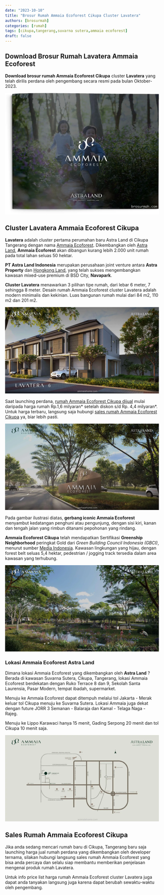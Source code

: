 ```yaml
---
date: "2023-10-10"
title: "Brosur Rumah Ammaia Ecoforest Cikupa Cluster Lavatera"
authors: [brosurmah]
categories: [rumah]
tags: [cikupa,tangerang,suvarna sutera,ammaia ecoforest]
draft: false
---
```


## Download Brosur Rumah Lavatera Ammaia Ecoforest
**Download brosur rumah Ammaia Ecoforest Cikupa** cluster **Lavatera** yang telah dirilis perdana oleh pengembang secara resmi pada bulan Oktober-2023.

[![brosur rumah ammaia ecoforest cikupa](brosur-rumah-ammaia-ecoforest-cikupa.webp)](https://drive.google.com/drive/folders/1_x8C8ZmNwyvVmpiWUFZ-b-StBVePyBxP?usp=share_link#?)

## Cluster Lavatera Ammaia Ecoforest Cikupa
**Lavatera** adalah cluster pertama perumahan baru Astra Land di Cikupa Tangerang dengan nama [Ammaia Ecoforest](https://ammaiahome.com/). Dikembangkan oleh [Astra Land](https://www.astra.co.id/Business/Property/Property/PT-Astra-Land-Indonesia#?), **Ammaia Ecoforest** akan dibangun kurang lebih 2.000 unit rumah pada total lahan seluas 50 hektar. 

**PT Astra Land Indonesia** merupakan perusahaan joint venture antara **Astra Property** dan [Hongkong Land](https://www.hkland.com/en#?), yang telah sukses mengembangkan kawasan mixed-use premium di BSD City, **Navapark**.

**Cluster Lavatera** menawarkan 3 pilihan tipe rumah, dari lebar 6 meter, 7 sehingga 8 meter. Desain rumah Ammaia Ecoforest cluster Lavatera adalah modern minimalis dan kekinian. Luas bangunan rumah mulai dari 84 m2, 110 m2 dan 201 m2.

![rumah lavatera ammaia ecoforest cikupa](rumah-ammaia-ecoforest-cluster-lavatera-6.webp)

Saat launching perdana, [rumah Ammaia Ecoforest Cikupa dijual](https://investproperti.com/ammaia-ecoforest-perumahan-baru-astraland-di-cikupa-tangerang/) mulai daripada harga rumah Rp.1,6 milyaran* setelah diskon s/d Rp. 4,4 milyaran*. Untuk harga terbaru, langsung saja hubungi [sales rumah Ammaia Ecoforest Cikupa](https://ammaiahome.com/sales-rumah-ammaia-ecoforest/) ya, biar lebih pasti.

![gate ammaia ecoforest cikupa](ammaia-ecoforest-cikupa-gate.webp)

Pada gambar ilustrasi diatas, **gerbang iconic Ammaia Ecoforest** menyambut kedatangan penghuni atau pengunjung, dengan sisi kiri, kanan dan tengah jalan yang rimbun ditanami pepohonan yang rindang. 

**Ammaia Ecoforest Cikupa** telah mendapatkan Sertifikasi **Greenship Neighborhood** peringkat Gold dari *Green Building Council Indonesia (GBCI)*, menurut sumber [Media Indonesia](https://mediaindonesia.com/ekonomi/620384/ammaia-ecoforest-besutan-astra-land-luncurkan-cluster-lavatera#?). Kawasan lingkungan yang hijau, dengan forest belt seluas 5,4 hektar, pedestrian / jogging track tersedia dalam area kawasan yang terhubung.

![lake park ammaia ecoforest cikupa](ammaia-ecoforest-cikupa-lake-park.webp)


### Lokasi Ammaia Ecoforest Astra Land
Dimana lokasi Ammaia Ecoforest yang dikembangkan oleh **Astra Land** ? Berada di kawasan Suvarna Sutera, Cikupa, Tangerang, lokasi Ammaia Ecoforest berdekatan dengan Ruko Terrace 8 dan 9, Sekolah Santa Laurensia, Pasar Modern, tempat ibadah, supermarket. 

Menuju ke Ammaia Ecoforest dapat ditempuh melalui tol Jakarta - Merak keluar tol Cikupa menuju ke Suvarna Sutera. Lokasi Ammaia juga dekat dengan future JORR 3 Semanan - Balaraja dan Kamal - Telaga Naga - Rajeg. 

Menuju ke Lippo Karawaci hanya 15 menit, Gading Serpong 20 menit dan tol Cikupa 10 menit saja.

![lokasi ammaia ecoforest cikupa](lokasi-ammaia-ecoforest-cikupa.webp)

## Sales Rumah Ammaia Ecoforest Cikupa
Jika anda sedang mencari rumah baru di Cikupa, Tangerang baru saja launching harga jual rumah perdana yang dikembangkan oleh developer ternama, silakan hubungi langsung sales rumah Ammaia Ecoforest yang bisa anda percaya dan selalu siap membantu memberikan penjelasan mengenai produk rumah Lavatera. 

Untuk info price list harga rumah Ammaia Ecoforest cluster Lavatera juga dapat anda tanyakan langsung juga karena dapat berubah sewaktu-waktu oleh pengembang.

